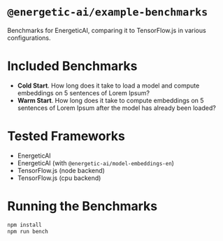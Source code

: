 # `@energetic-ai/example-benchmarks`

Benchmarks for EnergeticAI, comparing it to TensorFlow.js in various configurations.

# Included Benchmarks

- **Cold Start**. How long does it take to load a model and compute embeddings on 5 sentences of Lorem Ipsum?
- **Warm Start**. How long does it take to compute embeddings on 5 sentences of Lorem Ipsum after the model has already been loaded?

# Tested Frameworks

- EnergeticAI
- EnergeticAI (with `@energetic-ai/model-embeddings-en`)
- TensorFlow.js (node backend)
- TensorFlow.js (cpu backend)

# Running the Benchmarks

```bash
npm install
npm run bench
```
